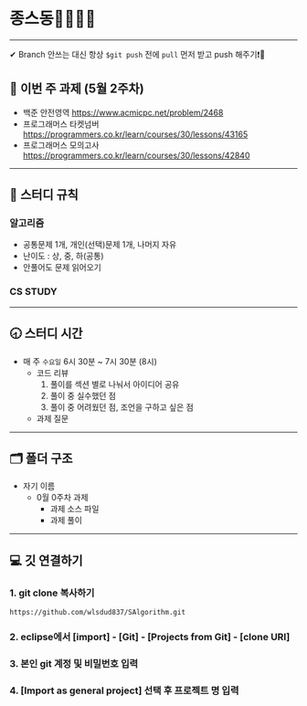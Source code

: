 # 종스동👨‍💻👩‍💻
---

✔ Branch 안쓰는 대신 항상 `$git push` 전에 `pull` 먼저 받고 push 해주기❗🤙

## :page_facing_up: 이번 주 과제 (5월 2주차)
* 백준 안전영역 https://www.acmicpc.net/problem/2468
* 프로그래머스 타켓넘버 https://programmers.co.kr/learn/courses/30/lessons/43165
* 프로그래머스 모의고사 https://programmers.co.kr/learn/courses/30/lessons/42840

---

## :closed_book: 스터디 규칙
### 알고리즘
- 공통문제 1개, 개인(선택)문제 1개, 나머지 자유
- 난이도 : 상, 중, 하(공통)
- 안풀어도 문제 읽어오기
### CS STUDY

---

## :clock830: 스터디 시간
- 매 주 `수요일` 6시 30분 ~ 7시 30분 (8시)
  - 코드 리뷰
    1. 풀이를 섹션 별로 나눠서 아이디어 공유
    2. 풀이 중 실수했던 점
    3. 풀이 중 어려웠던 점, 조언을 구하고 싶은 점
  - 과제 질문

---

## 🗂 폴더 구조
* 자기 이름
	* 0월 0주차 과제
		* 과제 소스 파일
		* 과제 풀이
	

---
## :computer: 깃 연결하기

### 1. git clone 복사하기
```
https://github.com/wlsdud837/SAlgorithm.git
```
### 2. eclipse에서 [import] - [Git] - [Projects from Git] - [clone URI]
### 3. 본인 git 계정 및 비밀번호 입력
### 4. [Import as general project] 선택 후 프로젝트 명 입력

 
